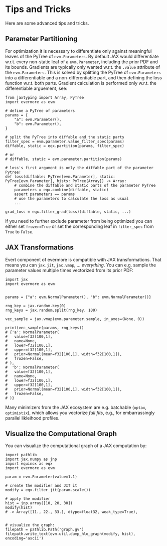 # Tips and Tricks

Here are some advanced tips and tricks.


## Parameter Partitioning

For optimization it is necessary to differentiate only against meaningful leaves of the PyTree of `evm.Parameters`.
By default JAX would differentiate w.r.t. every non-static leaf of a `evm.Parameter`, including the prior PDF and its bounds.
Gradients are typically only wanted w.r.t. the `.value` attribute of the `evm.Parameters`. This is solved by splitting
the PyTree of `evm.Parameters` into a differentiable and a non-differentiable part, and then defining the loss function
w.r.t. both parts. Gradient calculation is performed only w.r.t. the differentiable arguement, see:

```{code-block} python
from jaxtyping import Array, PyTree
import evermore as evm

# define a PyTree of parameters
params = {
    "a": evm.Parameter(),
    "b": evm.Parameter(),
}

# split the PyTree into diffable and the static parts
filter_spec = evm.parameter.value_filter_spec(params)
diffable, static = eqx.partition(params, filter_spec)

# or
# diffable, static = evm.parameter.partition(params)

# loss's first argument is only the diffable part of the parameter Pytree!
def loss(diffable: PyTree[evm.Parameter], static: PyTree[evm.Parameter], hists: PyTree[Array]) -> Array:
    # combine the diffable and static parts of the parameter PyTree
    parameters = eqx.combine(diffable, static)
    assert parameters == params
    # use the parameters to calculate the loss as usual
    ...

grad_loss = eqx.filter_grad(loss)(diffable, static, ...)
```

If you need to further exclude parameter from being optimized you can either set `frozen=True` or set the corresponding leaf in `filter_spec` from `True` to `False`.


## JAX Transformations

Evert component of evermore is compatible with JAX transformations. That means you can `jax.jit`, `jax.vmap`, ... _everything_.
You can e.g. sample the parameter values multiple times vectorized from its prior PDF:

```{code-block} python
import jax
import evermore as evm


params = {"a": evm.NormalParameter(), "b": evm.NormalParameter()}

rng_key = jax.random.key(0)
rng_keys = jax.random.split(rng_key, 100)

vec_sample = jax.vmap(evm.parameter.sample, in_axes=(None, 0))

print(vec_sample(params, rng_keys))
# {'a': NormalParameter(
#   value=f32[100,1],
#   name=None,
#   lower=f32[100,1],
#   upper=f32[100,1],
#   prior=Normal(mean=f32[100,1], width=f32[100,1]),
#   frozen=False,
# ),
#  'b': NormalParameter(
#   value=f32[100,1],
#   name=None,
#   lower=f32[100,1],
#   upper=f32[100,1],
#   prior=Normal(mean=f32[100,1], width=f32[100,1]),
#   frozen=False,
# )}
```

Many minimizers from the JAX ecosystem are e.g. batchable (`optax`, `optimistix`), which allows you vectorize _full fits_, e.g., for embarrassingly parallel likleihood profiles.

## Visualize the Computational Graph

You can visualize the computational graph of a JAX computation by:

```{code-block} python
import pathlib
import jax.numpy as jnp
import equinox as eqx
import evermore as evm

param = evm.Parameter(value=1.1)

# create the modifier and JIT it
modify = eqx.filter_jit(param.scale())

# apply the modifier
hist = jnp.array([10, 20, 30])
modify(hist)
# -> Array([11., 22., 33.], dtype=float32, weak_type=True),


# visualize the graph:
filepath = pathlib.Path('graph.gv')
filepath.write_text(evm.util.dump_hlo_graph(modify, hist), encoding='ascii')
```

